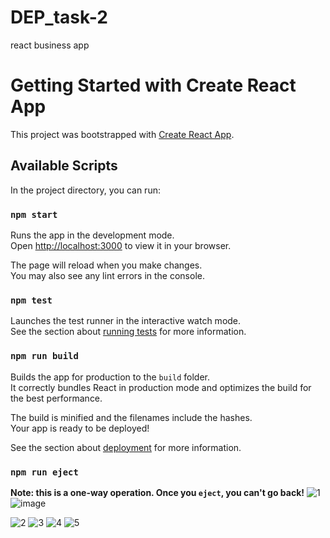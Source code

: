 # DEP_task-2
react business app 
# Getting Started with Create React App

This project was bootstrapped with [Create React App](https://github.com/facebook/create-react-app).

## Available Scripts

In the project directory, you can run:

### `npm start`

Runs the app in the development mode.\
Open [http://localhost:3000](http://localhost:3000) to view it in your browser.

The page will reload when you make changes.\
You may also see any lint errors in the console.

### `npm test`

Launches the test runner in the interactive watch mode.\
See the section about [running tests](https://facebook.github.io/create-react-app/docs/running-tests) for more information.

### `npm run build`

Builds the app for production to the `build` folder.\
It correctly bundles React in production mode and optimizes the build for the best performance.

The build is minified and the filenames include the hashes.\
Your app is ready to be deployed!

See the section about [deployment](https://facebook.github.io/create-react-app/docs/deployment) for more information.

### `npm run eject`

**Note: this is a one-way operation. Once you `eject`, you can't go back!**
![1](https://github.com/user-attachments/assets/9c7e76f6-b9ed-445b-989a-98dda23f3572)
![image](https://github.com/user-attachments/assets/78438f02-b68e-4728-9a74-3f035c815035)

![2](https://github.com/user-attachments/assets/1c609fd4-6ce5-4c5e-8f3f-ed82897111c5)
![3](https://github.com/user-attachments/assets/beb9d803-d126-4661-b52a-c5698baa0e99)
![4](https://github.com/user-attachments/assets/8fbf35f5-4b4a-40da-9d38-804df2bba1e5)
![5](https://github.com/user-attachments/assets/fbe0a283-542c-4cc6-8308-7e7f4be05cf0)
